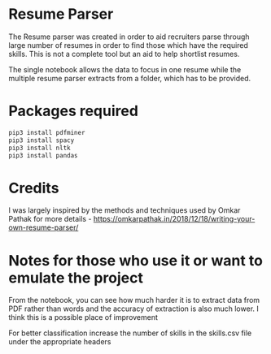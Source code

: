 # Resume Parser

The Resume parser was created in order to aid recruiters parse through large number of resumes in order to find those which have the required skills. This is not a complete tool but an aid to help shortlist resumes. 

The single notebook allows the data to focus in one resume while the multiple resume parser extracts from a folder, which has to be provided.
# Packages required 

```bash
pip3 install pdfminer
pip3 install spacy
pip3 install nltk
pip3 install pandas

```

# Credits

I was largely inspired by the methods and techniques used by Omkar Pathak for more details -
https://omkarpathak.in/2018/12/18/writing-your-own-resume-parser/

# Notes for those who use it or want to emulate the project

From the notebook, you can see how much harder it is to extract data from PDF rather than words and the accuracy of extraction is also much lower. I think this is a possible place of improvement

For better classification increase the number of skills in the skills.csv file under the appropriate headers 